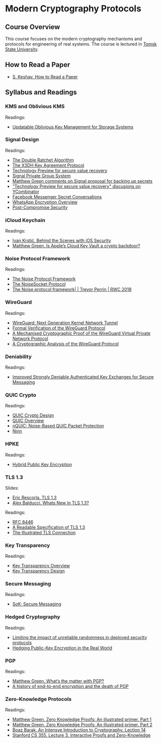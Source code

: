 # Modern Cryptography Protocols

## Course Overview
This course focuses on the modern cryptography mechanisms and protocols for engineering of real systems.
The course is lectured in [Tomsk State University](http://en.tsu.ru).

## How to Read a Paper
* [S. Keshav. How to Read a Paper](https://web.stanford.edu/class/ee384m/Handouts/HowtoReadPaper.pdf)

## Syllabus and Readings

### KMS and Oblivious KMS

Readings:
* [Updatable Oblivious Key Management for Storage Systems](https://eprint.iacr.org/2019/1275.pdf)

### Signal Design

Readings:
* [The Double Ratchet Algorithm](https://signal.org/docs/specifications/doubleratchet/)
* [The X3DH Key Agreement Protocol](https://signal.org/docs/specifications/x3dh/)
* [Technology Preview for secure value recovery](https://signal.org/blog/secure-value-recovery/)
* [Signal Private Group System](https://signal.org/blog/signal-private-group-system/)
* [Matthew Green comments on Signal proposal for backing up secrets](https://twitter.com/matthew_d_green/status/1207753119729430529?s=09)
* ["Technology Preview for secure value recovery" discusions on YCombinator](https://news.ycombinator.com/item?id=21838413)
* [Facebook Messenger Secret Conversations](https://fbnewsroomus.files.wordpress.com/2016/07/messenger-secret-conversations-technical-whitepaper.pdf)
* [WhatsApp Encryption Overview](https://www.whatsapp.com/security/WhatsApp-Security-Whitepaper.pdf)
* [Post-Compromise Security](https://eprint.iacr.org/2016/221)

### iCloud Keychain

Readings:
* [Ivan Krstić. Behind the Scenes with iOS Security](https://www.blackhat.com/docs/us-16/materials/us-16-Krstic.pdf)
* [Matthew Green. Is Apple’s Cloud Key Vault a crypto backdoor?](https://blog.cryptographyengineering.com/2016/08/13/is-apples-cloud-key-vault-crypto/)

### Noise Protocol Framework

Readings:  
* [The Noise Protocol Framework](http://www.noiseprotocol.org/noise.html)
* [The NoiseSocket Protocol](http://www.noiseprotocol.org/specs/noisesocket.html)
* [The Noise protocol framework| | Trevor Perrin | RWC 2018](https://www.youtube.com/watch?v=3gipxdJ22iM)

### WireGuard

Readings:  
* [WireGuard: Next Generation Kernel Network Tunnel](https://www.wireguard.com/papers/wireguard.pdf)
* [Formal Verification of the WireGuard Protocol](https://www.wireguard.com/papers/wireguard-formal-verification.pdf)
* [A Mechanised Cryptographic Proof of the WireGuard
Virtual Private Network Protocol](https://hal.inria.fr/hal-02100345v2/document)
* [A Cryptographic Analysis of the WireGuard Protocol](https://eprint.iacr.org/2018/080.pdf)

### Deniability

Readings:
* [Improved Strongly Deniable Authenticated Key Exchanges for Secure Messaging](https://petsymposium.org/2018/files/papers/issue1/paper12-2018-1-source.pdf)

### QUIC Crypto

Readings:
* [QUIC Crypto Design](https://docs.google.com/document/d/1g5nIXAIkN_Y-7XJW5K45IblHd_L2f5LTaDUDwvZ5L6g/edit?usp=drivesdk)
* [QUIC Overview](https://docs.google.com/document/d/1gY9-YNDNAB1eip-RTPbqphgySwSNSDHLq9D5Bty4FSU)
* [nQUIC: Noise-Based QUIC Packet Protection](nquic.pdf)
* [Ninn](https://github.com/rot256/ninn)

### HPKE

Readings:
* [Hybrid Public Key Encryption](https://tools.ietf.org/html/draft-irtf-cfrg-hpke-00)

### TLS 1.3

Slides:
* [Eric Rescorla. TLS 1.3](http://web.stanford.edu/class/ee380/Abstracts/151118-slides.pdf)
* [Alex Balducci. Whats New in TLS 1.3?](https://appseccalifornia2018.sched.com/event/CuRy/whats-new-in-tls-13)

Readings:

* [RFC 8446](https://www.rfc-editor.org/rfc/pdfrfc/rfc8446.txt.pdf)
* [A Readable Specification of TLS 1.3](https://www.davidwong.fr/tls13/)
* [The Illustrated TLS Connection](https://tls13.ulfheim.net/)

### Key Transparency

Readings:
* [Key Transparency Overview](https://github.com/google/keytransparency/blob/master/docs/overview.md)
* [Key Transparency Design](https://github.com/google/keytransparency/blob/master/docs/design.md)

### Secure Messaging

Readings:
* [SoK: Secure Messaging](cacr2015-02.pdf)

### Hedged Cryptography

Readings:
* [Limiting the impact of unreliable randomness in deployed security protocols](https://eprint.iacr.org/2018/1057)
* [Hedging Public-Key Encryption in the Real World](https://eprint.iacr.org/2017/510)

### PGP

Readings:
* [Matthew Green. What’s the matter with PGP?](https://blog.cryptographyengineering.com/2014/08/13/whats-matter-with-pgp/)
* [A history of end-to-end encryption and the death of PGP](https://www.cryptologie.net/article/487/a-history-of-end-to-end-encryption-and-the-death-of-pgp/)

### Zero-Knowledge Protocols

Readings:
* [Matthew Green. Zero Knowledge Proofs: An illustrated primer. Part 1](https://blog.cryptographyengineering.com/2014/11/27/zero-knowledge-proofs-illustrated-primer/)
* [Matthew Green. Zero Knowledge Proofs: An illustrated primer. Part 2](https://blog.cryptographyengineering.com/2017/01/21/zero-knowledge-proofs-an-illustrated-primer-part-2/)
* [Boaz Barak. An Intensve Introduction to Cryptography. Lection 14](https://intensecrypto.org/public/lec_14_zero_knowledge.html)
* [Stanford CS 355. Lecture 3. Interactive Proofs and Zero-Knowledge](https://crypto.stanford.edu/cs355/18sp/lec3.pdf)
